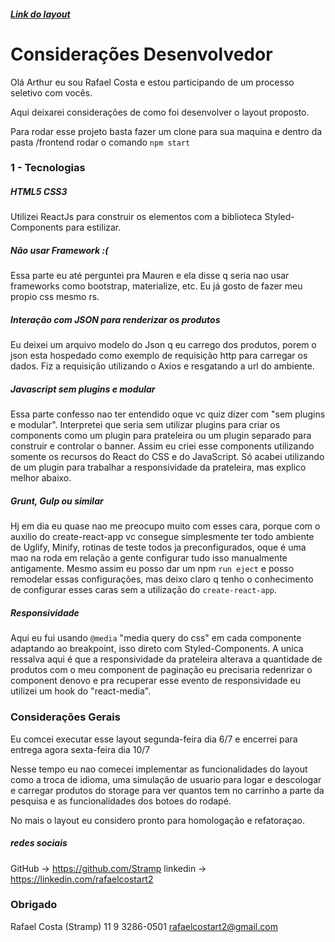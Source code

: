 

##### [Link do layout](https://www.figma.com/file/BOZqx8uK9NQ9IxbhVhyung96/Profit-e---Teste-de-Layout?node-id=0%3A1)




# Considerações Desenvolvedor

Olá Arthur eu sou Rafael Costa e estou participando de um processo seletivo com vocês. 

Aqui deixarei considerações de como foi desenvolver o layout proposto.

Para rodar esse projeto basta fazer um clone para sua maquina e dentro da pasta /frontend rodar o comando `npm start`

### 1 - Tecnologias
##### HTML5 CSS3
Utilizei ReactJs para construir os elementos com a biblioteca Styled-Components para estilizar. 

##### Não usar Framework :(
Essa parte eu até perguntei pra Mauren e ela disse q seria nao usar frameworks como bootstrap, materialize, etc.
Eu já gosto de fazer meu propio css mesmo rs.

##### Interação com JSON para renderizar os produtos
Eu deixei um arquivo modelo do Json q eu carrego dos produtos, porem o json esta hospedado como exemplo de requisição http para carregar os dados. Fiz a requisição utilizando o Axios e resgatando a url do ambiente.

##### Javascript sem plugins e modular
Essa parte confesso nao ter entendido oque vc quiz dizer com "sem plugins e modular". Interpretei que seria sem utilizar plugins para criar os components como um plugin para prateleira ou um plugin separado para construir e controlar o banner. Assim eu criei esse components utilizando somente os recursos do React do CSS e do JavaScript. Só acabei utilizando de um plugin para trabalhar a responsividade da prateleira, mas explico melhor abaixo.

##### Grunt, Gulp ou similar
Hj em dia eu quase nao me preocupo muito com esses cara, porque com o auxilio do create-react-app vc consegue simplesmente ter todo ambiente de Uglify, Minify, rotinas de teste todos ja preconfigurados, oque é uma mao na roda em relação a gente configurar tudo isso manualmente antigamente. Mesmo assim eu posso dar um npm `run eject` e posso remodelar essas configurações, mas deixo claro q tenho o conhecimento de configurar esses caras sem a utilização do `create-react-app`.

##### Responsividade
Aqui eu fui usando `@media` "media query do css" em cada componente adaptando ao breakpoint, isso direto com Styled-Components. 
A unica ressalva aqui é que a responsividade da prateleira alterava a quantidade de produtos com o meu component de paginação eu precisaria redenrizar o component denovo e pra recuperar esse evento de responsividade eu utilizei um hook do "react-media". 

### Considerações Gerais
Eu comcei executar esse layout segunda-feira dia 6/7 e encerrei para entrega agora sexta-feira dia 10/7

Nesse tempo eu nao comecei implementar as funcionalidades do layout como a troca de idioma, uma simulação de usuario para logar e descologar e carregar produtos do storage para ver quantos tem no carrinho a parte da pesquisa e as funcionalidades dos botoes do rodapé.

No mais o layout eu considero pronto para homologação e refatoraçao.



##### redes sociais
GitHub -> https://github.com/Stramp
linkedin -> https://linkedin.com/rafaelcostart2
### Obrigado
Rafael Costa (Stramp)
11 9 3286-0501 
rafaelcostart2@gmail.com